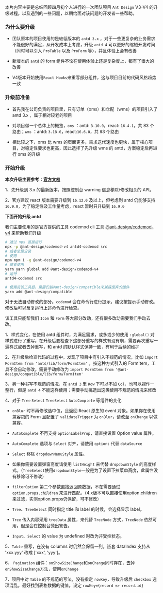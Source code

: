 本片内容主要是总结回顾四月初个人进行的一次团队项目 `Ant Design` V3-V4 的升级过程，以及遇到的一些问题，以期给面对该问题的开发者一些帮助。

### 为什么要升级

- 团队原本的项目使用的是较低版本的 `antd 3.x` ，对于一些更复杂的业务需求不能很好的满足，从开发成本上考虑，升级 `antd 4` 可以更好的缩短开发时间（同时可以引入 `ProTable` 以及 `ProForm` 等），并且体验上会有改善

- 新版本的 `antd` 的 form 组件不论在使用体验上还是复杂度上，都有了很大的改善

- V4版本开始使用`React Hooks`来重写部分组件，这与项目目前的代码风格趋势一致

### 升级前准备

- 首先我在公司负责的项目里，只有订单（oms）和仓配（wms）的项目引入了 antd 3.x ，属于相对较老的项目

- 对项目做一个总体上的概览，`oms` ：antd: `3.10.0`，react: `16.4.1`，共 83 个路由；`wms` ：antd: `3.18.0`，react:`16.6.0`，共 63 个路由

- 相比较之下，oms 比 wms 的页面更多，需求迭代速度也更快，属于核心项目，对稳定性要求也更高，因此选择了先升级 wms 的 antd，方案稳定后再进行 oms 的升级

### 开始升级

**本次升级主要参考：[官方文档](https://ant.design/docs/react/migration-v4-cn)**

1、先升级到 3.x 的最新版本，按照控制台 warning 信息移除/修改相关的 API。

2、官方建议 react 版本需要升级到 `16.12.0` 及以上，但考虑到 antd 仍能够支持 `16.9.0`，为了稳定性及工作量考虑，react 暂时只升级到 `16.9.0`

**下面开始升级 antd**

我们主要使用的是官方提供的工具 codemod cli 工具 [@ant-design/codemod-v4](https://github.com/ant-design/codemod-v4) 来帮助我们升级

```bash
# 通过 npx 直接运行 
npx -p @ant-design/codemod-v4 antd4-codemod src 
# 或者全局安装 
# 使用 
npm npm i -g @ant-design/codemod-v4 
# 或者使用 
yarn yarn global add @ant-design/codemod-v4 
# 运行 
antd4-codemod src

# 使用完该工具后，需要安装@ant-design/compatible来兼容废弃的组件
yarn add @ant-design/compatible
```

对于无法自动修改的部分，`codemod` 会在命令行进行提示，建议按提示手动修改。修改后可以反复运行上述命令进行检查。

该工具只能帮我们 `Icon` 和 `Form` 等大部分改动，还有很多改动需要我们手动去改。

1、样式变化，在使用 antd 组件时，为满足需求，或多或少的使用 `:global()` 对样式进行了重写，在升级后要检查下这部分重写的样式有没有崩，需要再次重写一遍样式或者去掉重写，和 antd 的默认样式保持一致，有利于后续的维护

2、在升级后检查代码的过程中，发现了项目中有引入不规范的情况，比如 `import FormItem from 'antd/lib/form/FormItem'` ，按这种方式引入的 FormItem，工具不会自动修改，需要手动修改为 `import FormItem from '@ant-design/compatible/lib/form/FormItem'`

3、另一种书写不规范的情况，在 `antd 3` 里 `Row` 下可以不加 `Col`，也可以视作一整行，但是 `antd 4` 不能这样使用；需要手动挑选出这类使用不规范的情况来修改

4、对于 `Tree` `Select` `TreeSelect` `AutoComplete` 等组件的变化

- `onBlur` 时不再修改选中值，且返回 React 原生的 event 对象。如果你在使用兼容包的 Form 且配置了 `validateTrigger` 为 `onBlur`，请改至 `onChange` 以做兼容。

- `AutoComplete` 不再支持 `optionLabelProp`，请直接设置 Option value 属性。

- `AutoComplete` 选项与 `Select` 对齐，请使用 `options` 代替 `dataSource`

- `Select` 移除 `dropdownMenuStyle` 属性。

- 如果你需要设置弹窗高度请使用 `listHeight` 来代替 `dropdownStyle` 的高度样式。（`TreeSelect`使用`dropdownStyle`一般是为了设置下拉菜单高度，此属性没有移除可不修改）

- `filterOption` 第二个参数直接返回原数据，不在需要通过 `option.props.children` 来进行匹配。（4.x版本可以直接使用option.children来过滤，实测option.props仍保留，可不修改）

- `Tree`、`TreeSelect` 同时指定 title 和 label 的时候，会选择显示 label。

- `Tree` 传入内容采用 `treeData` 属性，来代替 `TreeNode` 方式，`TreeNode` 依然可用，但是会在控制台抛出警告。

- `Input`、`Select` 的 value 为 undefined 时改为非受控状态。

5、`Table` 重写，在没有 columns 时仍然会保留一列。嵌套 dataIndex 支持从 'xxx.yyy' 改成 ['xxx', 'yyy']。

6、 `Pagination` 组件：`onShowSizeChange`和`onChange`同时存在，去掉`onShowSizeChange`方法，使用`onChange`

7、项目中对 `Table` 的不规范的写法，没有指定 `rowKey`，导致升级后 `checkbox` 选项混乱，最好找到表格数据的键值，设定 `rowKey={record => record.id}`


